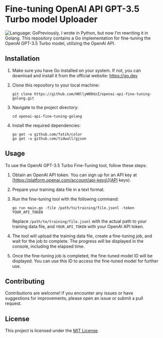 # Fine-tuning OpenAI API GPT-3.5 Turbo model Uploader

![Language: Go](https://img.shields.io/badge/Language-Go-blue.svg)Previously, I wrote in Python, but now I'm rewriting it in Golang. This repository contains a Go implementation for fine-tuning the OpenAI GPT-3.5 Turbo model, utilizing the OpenAI API.

## Installation

1. Make sure you have Go installed on your system. If not, you can download and install it from the official website: <https://go.dev>

2. Clone this repository to your local machine:

   ```shell
   git clone https://github.com/H0llyW00dzZ/openai-api-fine-tuning-golang.git
   ```

3. Navigate to the project directory:

   ```shell
   cd openai-api-fine-tuning-golang
   ```

4. Install the required dependencies:

   ```shell
   go get -u github.com/fatih/color
   go get -u github.com/tidwall/gjson
   ```

## Usage

To use the OpenAI GPT-3.5 Turbo Fine-Tuning tool, follow these steps:

1. Obtain an OpenAI API token. You can sign up for an API key at \[https://platform.openai.com/account/api-keys\](API keys).

2. Prepare your training data file in a text format.

3. Run the fine-tuning tool with the following command:

   ```shell
   go run main.go -file /path/to/training/file.jsonl -token YOUR_API_TOKEN
   ```

   Replace `/path/to/training/file.jsonl` with the actual path to your training data file, and `YOUR_API_TOKEN` with your OpenAI API token.

4. The tool will upload the training data file, create a fine-tuning job, and wait for the job to complete. The progress will be displayed in the console, including the elapsed time.

5. Once the fine-tuning job is completed, the fine-tuned model ID will be displayed. You can use this ID to access the fine-tuned model for further use.

## Contributing

Contributions are welcome! If you encounter any issues or have suggestions for improvements, please open an issue or submit a pull request.

## License

This project is licensed under the [MIT License](LICENSE).
